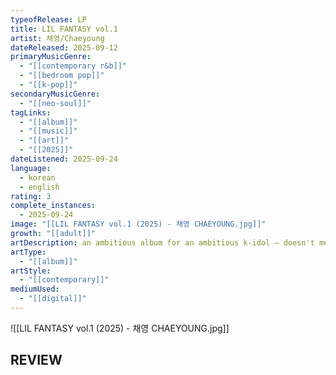 ```yaml
---
typeofRelease: LP
title: LIL FANTASY vol.1
artist: 채영/Chaeyoung
dateReleased: 2025-09-12
primaryMusicGenre:
  - "[[contemporary r&b]]"
  - "[[bedroom pop]]"
  - "[[k-pop]]"
secondaryMusicGenre:
  - "[[neo-soul]]"
tagLinks:
  - "[[album]]"
  - "[[music]]"
  - "[[art]]"
  - "[[2025]]"
dateListened: 2025-09-24
language:
  - korean
  - english
rating: 3
complete_instances:
  - 2025-09-24
image: "[[LIL FANTASY vol.1 (2025) - 채영 CHAEYOUNG.jpg]]"
growth: "[[adult]]"
artDescription: an ambitious album for an ambitious k-idol — doesn't mean it's good in any way
artType:
  - "[[album]]"
artStyle:
  - "[[contemporary]]"
mediumUsed:
  - "[[digital]]"
---
```

![[LIL FANTASY vol.1 (2025) - 채영 CHAEYOUNG.jpg]]
## REVIEW
